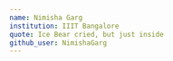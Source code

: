 ```yaml
---
name: Nimisha Garg
institution: IIIT Bangalore
quote: Ice Bear cried, but just inside
github_user: NimishaGarg
---
```


